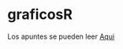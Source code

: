# graficosR

Los apuntes se pueden leer [Aqui](https://rawcdn.githack.com/olivierISCIII/graficosR/46c01a96fdaaf69094ba41ca3126af0cb90b157b/docs/index.html)

